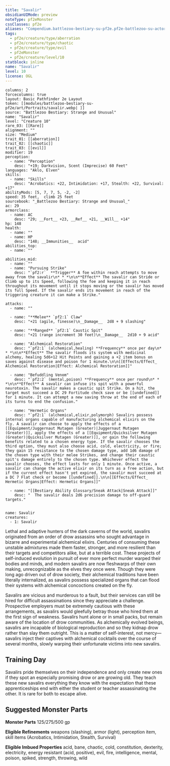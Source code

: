 ```yaml
---
title: "Savalir"
obsidianUIMode: preview
noteType: pf2eMonster
cssClasses: pf2e
aliases: "Compendium.battlezoo-bestiary-su-pf2e.pf2e-battlezoo-su-actors.Actor.GY9SKcuMTKLLSema" 
tags:
  - pf2e/creature/type/aberration
  - pf2e/creature/type/chaotic
  - pf2e/creature/type/evil
  - pf2eMonster
  - pf2e/creature/level/10
statblock: inline
name: "Savalir"
level: 10
license: OGL
---
```


```statblock
columns: 2
forcecolumns: true
layout: Basic Pathfinder 2e Layout
token: [[modules/battlezoo-bestiary-su-pf2e/art/Portraits/savalir.webp| ]]
source: "Battlezoo Bestiary: Strange and Unusual"
name: "Savalir"
level: "Creature 10"
rare_03: [[Rare]]
alignment: ""
size: "Medium"
trait_01: [[aberration]]
trait_02: [[chaotic]]
trait_03: [[evil]]
modifier: 19
perception:
  - name: "Perception"
    desc: "+19; Darkvision, Scent (Imprecise) 60 Feet"
languages: "Aklo, Elven"
skills:
  - name: "Skills"
    desc: "Acrobatics: +22, Intimidation: +17, Stealth: +22, Survival: +17"
abilityMods: [5, 7, 7, 5, -2, -2]
speed: 35 feet,  climb 25 feet
sourcebook: "_Battlezoo Bestiary: Strange and Unusual_"
ac: 29
armorclass:
  - name: AC
    desc: "29; __Fort__ +23, __Ref__ +21, __Will__ +14"
hp: 148
health:
  - name: ""
  - name: HP
    desc: "148; __Immunities__  acid"
abilities_top:
  - name: ""

abilities_mid:
  - name: ""
  - name: "Pursuing Strike"
    desc: "`pf2:r`  **Trigger** A foe within reach attempts to move away from the savalir\n* * *\n\n**Effect** The savalir can Stride or Climb up to its Speed, following the foe and keeping it in reach throughout its movement until it stops moving or the savalir has moved its full Speed. If the savalir ends its movement in reach of the triggering creature it can make a Strike."

attacks:
  - name: ""

  - name: "**Melee** `pf2:1` Claw"
    desc: "+21 (agile, finesse)\n__Damage__  2d8 + 9 slashing"

  - name: "**Ranged** `pf2:1` Caustic Spit"
    desc: "+21 (range increment 30 feet)\n__Damage__  2d10 + 9 acid"

  - name: "Alchemical Restoration"
    desc: "`pf2:1` (alchemical,healing) **Frequency** once per day\n* * *\n\n**Effect** The savalir floods its system with medicinal alchemy, healing 5d6+12 Hit Points and gaining a +2 item bonus on saves against disease and poison for 1 minute.\n\n[[Effects/Effect_ Alchemical Restoration|Effect: Alchemical Restoration]]"

  - name: "Befuddling Venom"
    desc: "`pf2:2` (mental,poison) **Frequency** once per round\n* * *\n\n**Effect** A savalir can infuse its spit with a powerful neurotoxin. The savalir makes a caustic spit Strike. On a hit, the target must succeed a DC 29 Fortitude check save or be [[undefined]] for 1 minute. It can attempt a new saving throw at the end of each of its turns to end the confusion."

  - name: "Hermetic Organs"
    desc: "`pf2:1` (alchemical,elixir,polymorph) Savalirs possess internal organs capable of manufacturing alchemical elixirs on the fly. A savalir can choose to apply the effects of a [[Equipment/Juggernaut Mutagen (Greater)|Juggernaut Mutagen (Greater)]], apply the effects of a [[Equipment/Quicksilver Mutagen (Greater)|Quicksilver Mutagen (Greater)]], or gain the following benefits related to a chosen energy type. If the savalir chooses the third option, they must also choose acid, cold, electricity, or fire; they gain 15 resistance to the chosen damage type, add 1d6 damage of the chosen type with their melee Strikes, and change their caustic spit's damage entirely to the chosen type. Whichever effect the savalir chooses, the effect lasts for only 1 minute. Once active, a savalir can change the active elixir on its turn as a free action, but if the current effect hasn't yet expired, the savalir must succeed at a DC 7 Flat check or become [[undefined]].\n\n[[Effects/Effect_ Hermetic Organs|Effect: Hermetic Organs]]"

  - name: "[[Bestiary Ability Glossary/Sneak Attack|Sneak Attack]]"
    desc: "  The savalir deals 2d6 precision damage to off-guard targets."
 
```

```encounter-table
name: Savalir
creatures:
  - 1: Savalir
```



Lethal and adaptive hunters of the dark caverns of the world, savalirs originated from an order of drow assassins who sought advantage in bizarre and experimental alchemical elixirs. Centuries of consuming these unstable admixtures made them faster, stronger, and more resilient than their targets and competitors alike, but at a terrible cost. These projects of self-induced evolution in pursuit of ever more perfect murder warped their bodies and minds, and modern savalirs are now fleshwarps of their own making, unrecognizable as the elves they once were. Though they were long ago driven out of drow society, their alchemical traditions have been literally internalized, as savalirs possess specialized organs that can flood their systems with alchemical concoctions created on the fly.

Savalirs are vicious and murderous to a fault, but their services can still be hired for difficult assassinations since they appreciate a challenge. Prospective employers must be extremely cautious with these arrangements, as savalirs would gleefully betray those who hired them at the first sign of weakness. Savalirs hunt alone or in small packs, but remain aware of the location of drow communities. As alchemically evolved beings, savalirs are incapable of biological reproduction and so they kidnap drow rather than slay them outright. This is a matter of self-interest, not mercy—savalirs inject their captives with alchemical cocktails over the course of several months, slowly warping their unfortunate victims into new savalirs.

## Training Day

Savalirs pride themselves on their independence and only create new ones if they spot an especially promising drow or are growing old. They teach these new savalirs everything they know with the expectation that these apprenticeships end with either the student or teacher assassinating the other. It is rare for both to escape alive.

## Suggested Monster Parts

**Monster Parts** 125/275/500 gp

**Eligible Refinements** weapons (slashing), armor (light), perception item, skill items (Acrobatics, Intimidation, Stealth, Survival)

**Eligible Imbued Properties** acid, bane, chaotic, cold, constitution, dexterity, electricity, energy resistant (acid, positive), evil, fire, intelligence, mental, poison, spiked, strength, throwing, wild
